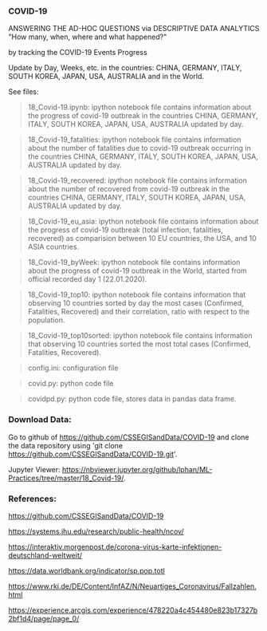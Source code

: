 ### COVID-19 

ANSWERING THE AD-HOC QUESTIONS via DESCRIPTIVE DATA ANALYTICS
"How many, when, where and what happened?"

by tracking the COVID-19 Events Progress 

Update by Day, Weeks, etc. in the countries: CHINA, GERMANY, ITALY, SOUTH KOREA, JAPAN, USA, AUSTRALIA and in the World.

See files: 
> 18_Covid-19.ipynb: ipython notebook file contains information about the progress of covid-19 outbreak in the countries CHINA, GERMANY, ITALY, SOUTH KOREA, JAPAN, USA, AUSTRALIA updated by day.

> 18_Covid-19_fatalities: ipython notebook file contains information about the number of fatalities due to covid-19 outbreak occurring in the countries  CHINA, GERMANY, ITALY, SOUTH KOREA, JAPAN, USA, AUSTRALIA updated by day.

> 18_Covid-19_recovered: ipython notebook file contains information about the number of recovered from covid-19 outbreak in the countries CHINA, GERMANY, ITALY, SOUTH KOREA, JAPAN, USA, AUSTRALIA updated by day.

> 18_Covid-19_eu_asia: ipython notebook file contains information about the progress of covid-19 outbreak (total infection, fatalities, recovered) as comparision between 10 EU countries, the USA, and 10 ASIA countries.

> 18_Covid-19_byWeek: ipython notebook file contains information about the progress of covid-19 outbreak in the World, started from official recorded day 1 (22.01.2020).

> 18_Covid-19_top10: ipython notebook file contains information that observing 10 countries sorted by day the most cases (Confirmed, Fatalities, Recovered) and their correlation, ratio with respect to the population.

> 18_Covid-19_top10sorted: ipython notebook file contains information that observing 10 countries sorted the most total cases (Confirmed, Fatalities, Recovered).

> config.ini: configuration file

> covid.py: python code file

> covidpd.py: python code file, stores data in pandas data frame.

### Download Data:
Go to github of https://github.com/CSSEGISandData/COVID-19 and clone the data repository using 'git clone https://github.com/CSSEGISandData/COVID-19.git'. 

Jupyter Viewer: https://nbviewer.jupyter.org/github/lphan/ML-Practices/tree/master/18_Covid-19/.

### References:

https://github.com/CSSEGISandData/COVID-19

https://systems.jhu.edu/research/public-health/ncov/

https://interaktiv.morgenpost.de/corona-virus-karte-infektionen-deutschland-weltweit/

https://data.worldbank.org/indicator/sp.pop.totl

https://www.rki.de/DE/Content/InfAZ/N/Neuartiges_Coronavirus/Fallzahlen.html

https://experience.arcgis.com/experience/478220a4c454480e823b17327b2bf1d4/page/page_0/

